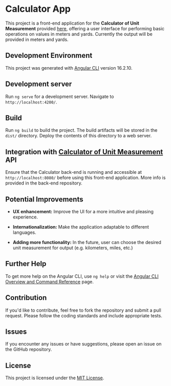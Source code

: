 # Calculator App

This project is a front-end application for the **Calculator of Unit Measurement** provided [here](https://github.com/intenzemotion/calculator-back-end), offering a user interface for performing basic operations on values in meters and yards. Currently the output will be provided in meters and yards.

## Development Environment

This project was generated with [Angular CLI](https://github.com/angular/angular-cli) version 16.2.10.

## Development server

Run `ng serve` for a development server. Navigate to `http://localhost:4200/`.

## Build

Run `ng build` to build the project. The build artifacts will be stored in the `dist/` directory. Deploy the contents of this directory to a web server.

## Integration with [Calculator of Unit Measurement](https://github.com/intenzemotion/calculator-back-end) API

Ensure that the Calculator back-end is running and accessible at `http://localhost:8080/` before using this front-end application. More info is provided in the back-end repository.

## Potential Improvements

- **UX enhancement:** Improve the UI for a more intuitive and pleasing experience.
  
- **Internationalization:** Make the application adaptable to different languages.
  
- **Adding more functionality:** In the future, user can choose the desired unit measurement for output (e.g. kilometers, miles, etc.)

## Further Help

To get more help on the Angular CLI, use `ng help` or visit the [Angular CLI Overview and Command Reference](https://angular.io/cli) page.

## Contribution

If you'd like to contribute, feel free to fork the repository and submit a pull request. Please follow the coding standards and include appropriate tests.

## Issues

If you encounter any issues or have suggestions, please open an issue on the GitHub repository.

## License

This project is licensed under the [MIT License](LICENSE).
